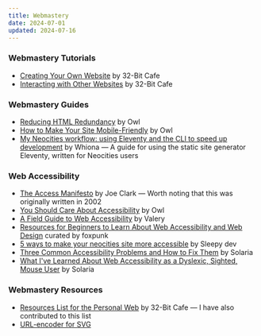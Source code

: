 ```yaml
---
title: Webmastery
date: 2024-07-01
updated: 2024-07-16
---
```


### Webmastery Tutorials

* [Creating Your Own Website](https://32bit.cafe/cyowebsite/) by 32-Bit Cafe
* [Interacting with Other Websites](https://32bit.cafe/interactingontheweb/) by 32-Bit Cafe

### Webmastery Guides

* [Reducing HTML Redundancy](https://owlsroost.xyz/articles/2023-12-23-reducing-html-redundancy.html) by Owl
* [How to Make Your Site Mobile-Friendly](https://owlsroost.xyz/articles/2024-06-24-how-to-make-your-site-mobile-friendly.html) by Owl
* [My Neocities workflow: using Eleventy and the CLI to speed up development](https://whiona.weblog.lol/2023/10/my-neocities-workflow:-using-eleventy-and-the-cli-to-speed-up-development) by Whiona — A guide for using the static site generator Eleventy, written for Neocities users

### Web Accessibility

* [The Access Manifesto](https://joeclark.org/book/sashay/serialization/AccessManifesto.html) by Joe Clark — Worth noting that this was originally written in 2002
* [You Should Care About Accessibility](https://owlsroost.xyz/articles/2023-08-20-you-should-care-about-accessibility.html) by Owl
* [A Field Guide to Web Accessibility](https://theultimatemotherfuckingwebsite.com/) by Valery
* [Resources for Beginners to Learn About Web Accessibility and Web Design](https://www.tumblr.com/foxpunk/700063063948312576/hey-you-yeah-you-with-the-cool-neocities) curated by foxpunk
* [5 ways to make your neocities site more accessible](https://sleepydev.neocities.org/posts/5%20Ways%20to%20make%20your%20Neocities%20site%20more%20accessible) by Sleepy dev
* [Three Common Accessibility Problems and How to Fix Them](https://solaria.neocities.org/beginnersaccessibility) by Solaria
* [What I've Learned About Web Accessibility as a Dyslexic, Sighted, Mouse User](https://solaria.neocities.org/accessibility) by Solaria

### Webmastery Resources

* [Resources List for the Personal Web](https://discourse.32bit.cafe/t/resources-list-for-the-personal-web/49) by 32-Bit Cafe — I have also contributed to this list
* [URL-encoder for SVG](https://yoksel.github.io/url-encoder/)